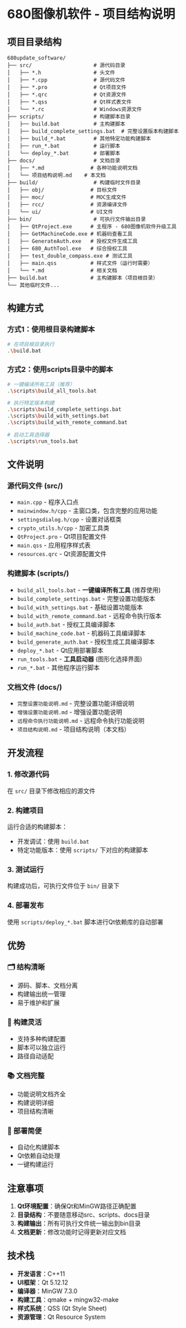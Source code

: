 # 680图像机软件 - 项目结构说明

## 项目目录结构

```
680update_software/
├── src/                    # 源代码目录
│   ├── *.h                 # 头文件
│   ├── *.cpp               # 源代码文件
│   ├── *.pro               # Qt项目文件
│   ├── *.qrc               # Qt资源文件
│   ├── *.qss               # Qt样式表文件
│   └── *.rc                # Windows资源文件
├── scripts/                # 构建脚本目录
│   ├── build.bat           # 主构建脚本
│   ├── build_complete_settings.bat  # 完整设置版本构建脚本
│   ├── build_*.bat         # 其他特定功能构建脚本
│   ├── run_*.bat           # 运行脚本
│   └── deploy_*.bat        # 部署脚本
├── docs/                   # 文档目录
│   ├── *.md               # 各种功能说明文档
│   └── 项目结构说明.md    # 本文档
├── build/                  # 构建临时文件目录
│   ├── obj/               # 目标文件
│   ├── moc/               # MOC生成文件
│   ├── rcc/               # 资源编译文件
│   └── ui/                # UI文件
├── bin/                    # 可执行文件输出目录
│   ├── QtProject.exe      # 主程序 - 680图像机软件升级工具
│   ├── GetMachineCode.exe # 机器码查看工具
│   ├── GenerateAuth.exe   # 授权文件生成工具
│   ├── 680_AuthTool.exe   # 综合授权工具
│   ├── test_double_compass.exe # 测试工具
│   ├── main.qss           # 样式文件（运行时需要）
│   └── *.md               # 相关文档
├── build.bat              # 主构建脚本（项目根目录）
└── 其他临时文件...
```

## 构建方式

### 方式1：使用根目录构建脚本
```bash
# 在项目根目录执行
.\build.bat
```

### 方式2：使用scripts目录中的脚本
```bash
# 一键编译所有工具（推荐）
.\scripts\build_all_tools.bat

# 执行特定版本构建
.\scripts\build_complete_settings.bat
.\scripts\build_with_settings.bat
.\scripts\build_with_remote_command.bat

# 启动工具选择器
.\scripts\run_tools.bat
```

## 文件说明

### 源代码文件 (src/)
- `main.cpp` - 程序入口点
- `mainwindow.h/cpp` - 主窗口类，包含完整的应用功能
- `settingsdialog.h/cpp` - 设置对话框类
- `crypto_utils.h/cpp` - 加密工具类
- `QtProject.pro` - Qt项目配置文件
- `main.qss` - 应用程序样式表
- `resources.qrc` - Qt资源配置文件

### 构建脚本 (scripts/)
- `build_all_tools.bat` - **一键编译所有工具** (推荐使用)
- `build_complete_settings.bat` - 完整设置功能版本
- `build_with_settings.bat` - 基础设置功能版本
- `build_with_remote_command.bat` - 远程命令执行版本
- `build_auth.bat` - 授权工具编译脚本
- `build_machine_code.bat` - 机器码工具编译脚本
- `build_generate_auth.bat` - 授权生成工具编译脚本
- `deploy_*.bat` - Qt应用部署脚本
- `run_tools.bat` - **工具启动器** (图形化选择界面)
- `run_*.bat` - 其他程序运行脚本

### 文档文件 (docs/)
- `完整设置功能说明.md` - 完整设置功能详细说明
- `增强设置功能说明.md` - 增强设置功能说明
- `远程命令执行功能说明.md` - 远程命令执行功能说明
- `项目结构说明.md` - 项目结构说明（本文档）

## 开发流程

### 1. 修改源代码
在 `src/` 目录下修改相应的源文件

### 2. 构建项目
运行合适的构建脚本：
- 开发调试：使用 `build.bat`
- 特定功能版本：使用 `scripts/` 下对应的构建脚本

### 3. 测试运行
构建成功后，可执行文件位于 `bin/` 目录下

### 4. 部署发布
使用 `scripts/deploy_*.bat` 脚本进行Qt依赖库的自动部署

## 优势

### 🗂️ 结构清晰
- 源码、脚本、文档分离
- 构建输出统一管理
- 易于维护和扩展

### 🔧 构建灵活
- 支持多种构建配置
- 脚本可以独立运行
- 路径自动适配

### 📚 文档完整
- 功能说明文档齐全
- 构建说明详细
- 项目结构清晰

### 🚀 部署简便
- 自动化构建脚本
- Qt依赖自动处理
- 一键构建运行

## 注意事项

1. **Qt环境配置**：确保Qt和MinGW路径正确配置
2. **目录结构**：不要随意移动src、scripts、docs目录
3. **构建输出**：所有可执行文件统一输出到bin目录
4. **文档更新**：修改功能时记得更新对应文档

## 技术栈

- **开发语言**：C++11
- **UI框架**：Qt 5.12.12
- **编译器**：MinGW 7.3.0
- **构建工具**：qmake + mingw32-make
- **样式系统**：QSS (Qt Style Sheet)
- **资源管理**：Qt Resource System 